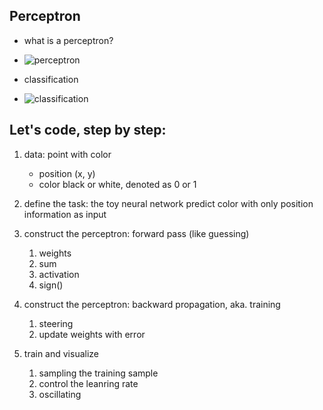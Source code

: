 ## Perceptron

* what is a perceptron? 

* ![perceptron](https://upload.wikimedia.org/wikipedia/commons/thumb/3/31/Perceptron.svg/500px-Perceptron.svg.png)

* classification

* ![classification](https://upload.wikimedia.org/wikipedia/commons/thumb/8/8a/Perceptron_example.svg/500px-Perceptron_example.svg.png)

## Let's code, step by step:

1. data: point with color
    * position (x, y)
    * color black or white, denoted as 0 or 1

2. define the task: the toy neural network predict color with only position information as input

3. construct the perceptron: forward pass (like guessing)
    1. weights
    2. sum
    3. activation
    4. sign()

4. construct the perceptron: backward propagation, aka. training
    1. steering
    2. update weights with error

5. train and visualize
    1. sampling the training sample
    2. control the leanring rate
    3. oscillating 

